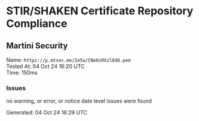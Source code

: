 # STIR/SHAKEN Certificate Repository Compliance

## Martini Security

Name: `https://p.mtsec.me/2e5a/CNe6nRXzl84D.pem`\
Tested At: 04 Oct 24 16:20 UTC\
Time: 150ms

### Issues

no warning, or error, or notice date level issues were found

Generated: 04 Oct 24 16:29 UTC